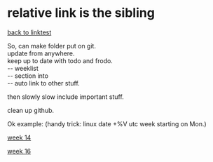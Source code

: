 # relative link is the sibling

[back to linktest](linktest)

So, can make folder put on git.  
update from anywhere.  
keep up to date with todo and frodo.  
-- weeklist  
-- section into   
-- auto link to other stuff.  


then slowly slow include important stuff.

clean up github.  



Ok example:
(handy trick:  linux date +%V utc week starting on Mon.)

[week 14](week14)

[week 16](week16)
